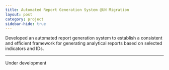 ```yaml
---
title: Automated Report Generation System @UN Migration
layout: post
category: project
sidebar-hide: true
---
```

Developed an automated report generation system to establish a consistent and efficient framework for generating analytical reports based on selected indicators and IDs.

***
Under development

